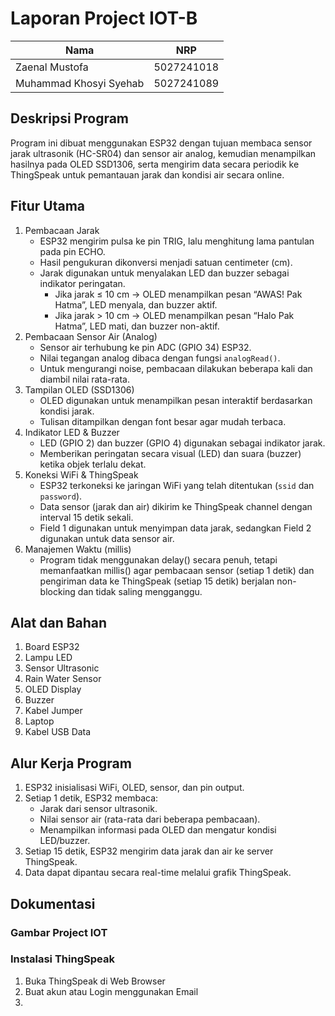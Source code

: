 # Laporan Project IOT-B

| Nama           | NRP        |
|----------------|------------|
| Zaenal Mustofa | 5027241018 |
| Muhammad Khosyi Syehab   | 5027241089 |

## Deskripsi Program
Program ini dibuat menggunakan ESP32 dengan tujuan membaca sensor jarak ultrasonik (HC-SR04) dan sensor air analog, kemudian menampilkan hasilnya pada OLED SSD1306, serta mengirim data secara periodik ke ThingSpeak untuk pemantauan jarak dan kondisi air secara online.

## Fitur Utama
1. Pembacaan Jarak
   - ESP32 mengirim pulsa ke pin TRIG, lalu menghitung lama pantulan pada pin ECHO.
   - Hasil pengukuran dikonversi menjadi satuan centimeter (cm).
   - Jarak digunakan untuk menyalakan LED dan buzzer sebagai indikator peringatan.
     - Jika jarak ≤ 10 cm → OLED menampilkan pesan “AWAS! Pak Hatma”, LED menyala, dan buzzer aktif.
     - Jika jarak > 10 cm → OLED menampilkan pesan “Halo Pak Hatma”, LED mati, dan buzzer non-aktif.
2. Pembacaan Sensor Air (Analog)
   - Sensor air terhubung ke pin ADC (GPIO 34) ESP32.
   - Nilai tegangan analog dibaca dengan fungsi `analogRead()`.
   - Untuk mengurangi noise, pembacaan dilakukan beberapa kali dan diambil nilai rata-rata.
3. Tampilan OLED (SSD1306)
   - OLED digunakan untuk menampilkan pesan interaktif berdasarkan kondisi jarak.
   - Tulisan ditampilkan dengan font besar agar mudah terbaca.
4. Indikator LED & Buzzer
   - LED (GPIO 2) dan buzzer (GPIO 4) digunakan sebagai indikator jarak.
   - Memberikan peringatan secara visual (LED) dan suara (buzzer) ketika objek terlalu dekat.
5. Koneksi WiFi & ThingSpeak
   - ESP32 terkoneksi ke jaringan WiFi yang telah ditentukan (`ssid` dan `password`).
   - Data sensor (jarak dan air) dikirim ke ThingSpeak channel dengan interval 15 detik sekali.
   - Field 1 digunakan untuk menyimpan data jarak, sedangkan Field 2 digunakan untuk data sensor air.
6. Manajemen Waktu (millis)
   - Program tidak menggunakan delay() secara penuh, tetapi memanfaatkan millis() agar pembacaan sensor (setiap 1 detik) dan pengiriman data ke ThingSpeak (setiap 15 detik) berjalan non-blocking dan tidak saling mengganggu.

## Alat dan Bahan
1. Board ESP32
2. Lampu LED
3. Sensor Ultrasonic
4. Rain Water Sensor
5. OLED Display
6. Buzzer
7. Kabel Jumper
8. Laptop
9. Kabel USB Data

## Alur Kerja Program
1. ESP32 inisialisasi WiFi, OLED, sensor, dan pin output.
2. Setiap 1 detik, ESP32 membaca:
   - Jarak dari sensor ultrasonik.
   - Nilai sensor air (rata-rata dari beberapa pembacaan).
   - Menampilkan informasi pada OLED dan mengatur kondisi LED/buzzer.
3. Setiap 15 detik, ESP32 mengirim data jarak dan air ke server ThingSpeak.
4. Data dapat dipantau secara real-time melalui grafik ThingSpeak.

## Dokumentasi

### Gambar Project IOT


### Instalasi ThingSpeak
1. Buka ThingSpeak di Web Browser
2. Buat akun atau Login menggunakan Email
3. 
